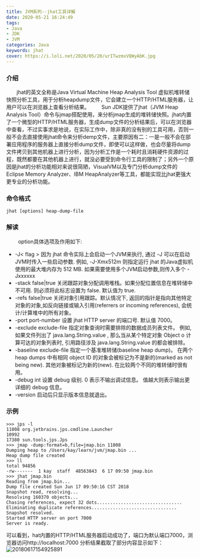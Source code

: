 ```yaml
---
title: JVM系列--jhat工具详解
date: 2020-05-21 16:24:49
tags:
- Java
- JDK
- JVM
categories: Java
keywords: jhat
cover: https://i.loli.net/2020/05/20/urITwzmxVQWyAbK.jpg
---
```

### 介绍
&emsp;&emsp;jhat的英文全称是Java Virtual Machine Heap Analysis Tool 虚拟机堆转储快照分析工具，用于分析heapdump文件，它会建立一个HTTP/HTML服务器，让用户可以在浏览器上查看分析结果。
&emsp;&emsp;Sun JDK提供了jhat（JVM Heap Analysis Tool）命令与jmap搭配使用，来分析jmap生成的堆转储快照。jhat内置了一个微型的HTTP/HTML服务器，生成dump文件的分析结果后，可以在浏览器中查看，不过实事求是地说，在实际工作中，除非真的没有别的工具可用，否则一般不会去直接使用jhat命令来分析demp文件，主要原因有二：一是一般不会在部署应用程序的服务器上直接分析dump文件，即使可以这样做，也会尽量将dump文件拷贝到其他机器上进行分析，因为分析工作是一个耗时且消耗硬件资源的过程，既然都要在其他机器上进行，就没必要受到命令行工具的限制了；另外一个原因是jhat的分析功能相对来说很简陋，VisualVM以及专门分析dump文件的Eclipse Memory Analyzer、IBM HeapAnalyzer等工具，都能实现比jhat更强大更专业的分析功能。
### 命令格式
```shell
jhat [options] heap-dump-file
```
### 解读
&emsp;&emsp; option具体选项及作用如下: 
* -J< flag > 因为 jhat 命令实际上会启动一个JVM来执行, 通过 -J 可以在启动JVM时传入一些启动参数. 例如, -J-Xmx512m 则指定运行 jhat 的Java虚拟机使用的最大堆内存为 512 MB. 如果需要使用多个JVM启动参数,则传入多个 -Jxxxxxx
* -stack false|true 关闭跟踪对象分配调用堆栈。如果分配位置信息在堆转储中不可用. 则必须将此标志设置为 false. 默认值为 true.
* -refs false|true 关闭对象引用跟踪。默认情况下, 返回的指针是指向其他特定对象的对象,如反向链接或输入引用(referrers or incoming references), 会统计/计算堆中的所有对象。
* -port port-number 设置 jhat HTTP server 的端口号. 默认值 7000。
* -exclude exclude-file 指定对象查询时需要排除的数据成员列表文件。 例如, 如果文件列出了 java.lang.String.value , 那么当从某个特定对象 Object o 计算可达的对象列表时, 引用路径涉及 java.lang.String.value 的都会被排除。
* -baseline exclude-file 指定一个基准堆转储(baseline heap dump)。 在两个 heap dumps 中有相同 object ID 的对象会被标记为不是新的(marked as not being new). 其他对象被标记为新的(new). 在比较两个不同的堆转储时很有用。
* -debug int 设置 debug 级别. 0 表示不输出调试信息。 值越大则表示输出更详细的 debug 信息。
* -version 启动后只显示版本信息就退出。  

### 示例
```shell
>>> jps -l
11008 org.jetbrains.jps.cmdline.Launcher
10992
17380 sun.tools.jps.Jps
>>> jmap -dump:format=b,file=jmap.bin 11008
Dumping heap to /Users/kay/learn/jvm/jmap.bin ...
Heap dump file created
>>> ll
total 94856
-rw-------  1 kay  staff  48563843  6 17 09:50 jmap.bin
>>> jhat jmap.bin
Reading from jmap.bin...
Dump file created Sun Jun 17 09:50:16 CST 2018
Snapshot read, resolving...
Resolving 160370 objects...
Chasing references, expect 32 dots................................
Eliminating duplicate references................................
Snapshot resolved.
Started HTTP server on port 7000
Server is ready.
```
可以看到，hat内置的HTTP/HTML服务器启动成功了，端口为默认端口7000，浏览器访问http://localhost:7000
分析结果截取了部分内容显示如下：
![20180617154925891](https://i.loli.net/2020/05/21/KpcmGnTuQ6ZOJbs.jpg)
